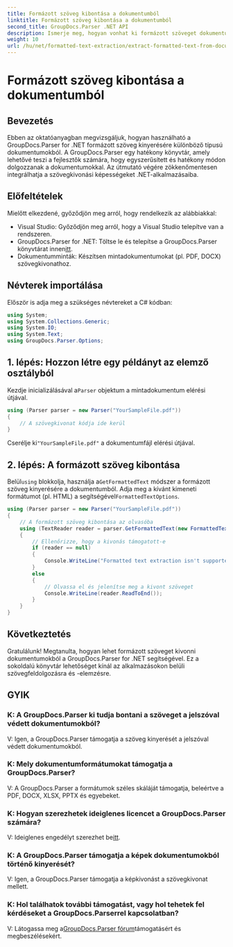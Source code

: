 ```yaml
---
title: Formázott szöveg kibontása a dokumentumból
linktitle: Formázott szöveg kibontása a dokumentumból
second_title: GroupDocs.Parser .NET API
description: Ismerje meg, hogyan vonhat ki formázott szöveget dokumentumokból a GroupDocs.Parser for .NET segítségével. Egyszerű és hatékony szövegkivonás az alkalmazásokhoz.
weight: 10
url: /hu/net/formatted-text-extraction/extract-formatted-text-from-document/
---
```


# Formázott szöveg kibontása a dokumentumból

## Bevezetés
Ebben az oktatóanyagban megvizsgáljuk, hogyan használható a GroupDocs.Parser for .NET formázott szöveg kinyerésére különböző típusú dokumentumokból. A GroupDocs.Parser egy hatékony könyvtár, amely lehetővé teszi a fejlesztők számára, hogy egyszerűsített és hatékony módon dolgozzanak a dokumentumokkal. Az útmutató végére zökkenőmentesen integrálhatja a szövegkivonási képességeket .NET-alkalmazásaiba.
## Előfeltételek
Mielőtt elkezdené, győződjön meg arról, hogy rendelkezik az alábbiakkal:
- Visual Studio: Győződjön meg arról, hogy a Visual Studio telepítve van a rendszeren.
-  GroupDocs.Parser for .NET: Töltse le és telepítse a GroupDocs.Parser könyvtárat innen[itt](https://releases.groupdocs.com/parser/net/).
- Dokumentumminták: Készítsen mintadokumentumokat (pl. PDF, DOCX) szövegkivonathoz.
## Névterek importálása
Először is adja meg a szükséges névtereket a C# kódban:
```csharp
using System;
using System.Collections.Generic;
using System.IO;
using System.Text;
using GroupDocs.Parser.Options;
```
## 1. lépés: Hozzon létre egy példányt az elemző osztályból
 Kezdje inicializálásával a`Parser` objektum a mintadokumentum elérési útjával.
```csharp
using (Parser parser = new Parser("YourSampleFile.pdf"))
{
    // A szövegkivonat kódja ide kerül
}
```
 Cserélje ki`"YourSampleFile.pdf"` a dokumentumfájl elérési útjával.

## 2. lépés: A formázott szöveg kibontása
 Belül`using` blokkolja, használja a`GetFormattedText` módszer a formázott szöveg kinyerésére a dokumentumból. Adja meg a kívánt kimeneti formátumot (pl. HTML) a segítségével`FormattedTextOptions`.
```csharp
using (Parser parser = new Parser("YourSampleFile.pdf"))
{
    // A formázott szöveg kibontása az olvasóba
    using (TextReader reader = parser.GetFormattedText(new FormattedTextOptions(FormattedTextMode.Html)))
    {
        // Ellenőrizze, hogy a kivonás támogatott-e
        if (reader == null)
        {
            Console.WriteLine("Formatted text extraction isn't supported.");
        }
        else
        {
            // Olvassa el és jelenítse meg a kivont szöveget
            Console.WriteLine(reader.ReadToEnd());
        }
    }
}
```

## Következtetés
Gratulálunk! Megtanulta, hogyan lehet formázott szöveget kivonni dokumentumokból a GroupDocs.Parser for .NET segítségével. Ez a sokoldalú könyvtár lehetőséget kínál az alkalmazásokon belüli szövegfeldolgozásra és -elemzésre.

## GYIK
### K: A GroupDocs.Parser ki tudja bontani a szöveget a jelszóval védett dokumentumokból?
V: Igen, a GroupDocs.Parser támogatja a szöveg kinyerését a jelszóval védett dokumentumokból.
### K: Mely dokumentumformátumokat támogatja a GroupDocs.Parser?
V: A GroupDocs.Parser a formátumok széles skáláját támogatja, beleértve a PDF, DOCX, XLSX, PPTX és egyebeket.
### K: Hogyan szerezhetek ideiglenes licencet a GroupDocs.Parser számára?
 V: Ideiglenes engedélyt szerezhet be[itt](https://purchase.groupdocs.com/temporary-license/).
### K: A GroupDocs.Parser támogatja a képek dokumentumokból történő kinyerését?
V: Igen, a GroupDocs.Parser támogatja a képkivonást a szövegkivonat mellett.
### K: Hol találhatok további támogatást, vagy hol tehetek fel kérdéseket a GroupDocs.Parserrel kapcsolatban?
 V: Látogassa meg a[GroupDocs.Parser fórum](https://forum.groupdocs.com/c/parser/17)támogatásért és megbeszélésekért.